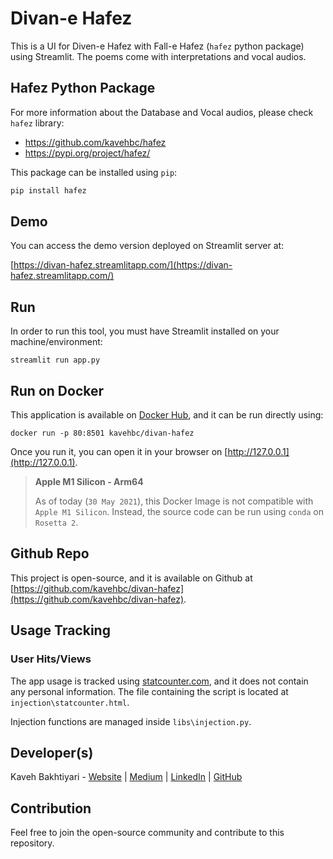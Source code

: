 # Divan-e Hafez

This is a UI for Diven-e Hafez with Fall-e Hafez (`hafez` python package) using Streamlit.
The poems come with interpretations and vocal audios.

## Hafez Python Package
For more information about the Database and Vocal audios, please check `hafez` library:

- https://github.com/kavehbc/hafez
- https://pypi.org/project/hafez/

This package can be installed using `pip`:

```bash
pip install hafez
```

## Demo
You can access the demo version deployed on Streamlit server at:

[https://divan-hafez.streamlitapp.com/](https://divan-hafez.streamlitapp.com/)

## Run
In order to run this tool, you must have Streamlit installed on your machine/environment:

    streamlit run app.py

## Run on Docker
This application is available on [Docker Hub](https://hub.docker.com/r/kavehbc/divan-hafez), and it can be run directly using:

    docker run -p 80:8501 kavehbc/divan-hafez

Once you run it, you can open it in your browser on [http://127.0.0.1](http://127.0.0.1).

> **Apple M1 Silicon - Arm64**
> 
> As of today (`30 May 2021`), this Docker Image is not compatible with `Apple M1 Silicon`.
> Instead, the source code can be run using `conda` on `Rosetta 2`.

## Github Repo
This project is open-source, and it is available on Github at [https://github.com/kavehbc/divan-hafez](https://github.com/kavehbc/divan-hafez).

## Usage Tracking
### User Hits/Views
The app usage is tracked using [statcounter.com](https://statcounter.com/),
and it does not contain any personal information. The file containing the script is located at
`injection\statcounter.html`.

Injection functions are managed inside `libs\injection.py`.

## Developer(s)
Kaveh Bakhtiyari - [Website](http://bakhtiyari.com) | [Medium](https://medium.com/@bakhtiyari)
  | [LinkedIn](https://www.linkedin.com/in/bakhtiyari) | [GitHub](https://github.com/kavehbc)

## Contribution
Feel free to join the open-source community and contribute to this repository.
